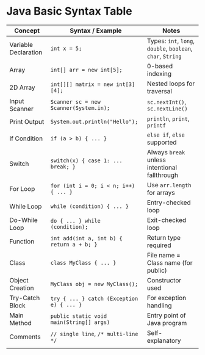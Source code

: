 
# **Java Basic Syntax Table**

| **Concept**          | **Syntax / Example**                      | **Notes**                                                   |
| -------------------- | ----------------------------------------- | ----------------------------------------------------------- |
| Variable Declaration | `int x = 5;`                              | Types: `int`, `long`, `double`, `boolean`, `char`, `String` |
| Array                | `int[] arr = new int[5];`                 | 0-based indexing                                            |
| 2D Array             | `int[][] matrix = new int[3][4];`         | Nested loops for traversal                                  |
| Input Scanner        | `Scanner sc = new Scanner(System.in);`    | `sc.nextInt()`, `sc.nextLine()`                             |
| Print Output         | `System.out.println("Hello");`            | `println`, `print`, `printf`                                |
| If Condition         | `if (a > b) { ... }`                      | `else if`, `else` supported                                 |
| Switch               | `switch(x) { case 1: ... break; }`        | Always `break` unless intentional fallthrough               |
| For Loop             | `for (int i = 0; i < n; i++) { ... }`     | Use `arr.length` for arrays                                 |
| While Loop           | `while (condition) { ... }`               | Entry-checked loop                                          |
| Do-While Loop        | `do { ... } while (condition);`           | Exit-checked loop                                           |
| Function             | `int add(int a, int b) { return a + b; }` | Return type required                                        |
| Class                | `class MyClass { ... }`                   | File name = Class name (for public)                         |
| Object Creation      | `MyClass obj = new MyClass();`            | Constructor used                                            |
| Try-Catch Block      | `try { ... } catch (Exception e) { ... }` | For exception handling                                      |
| Main Method          | `public static void main(String[] args)`  | Entry point of Java program                                 |
| Comments             | `// single line`, `/* multi-line */`      | Self-explanatory                                            |
|                      |                                           |                                                             |
